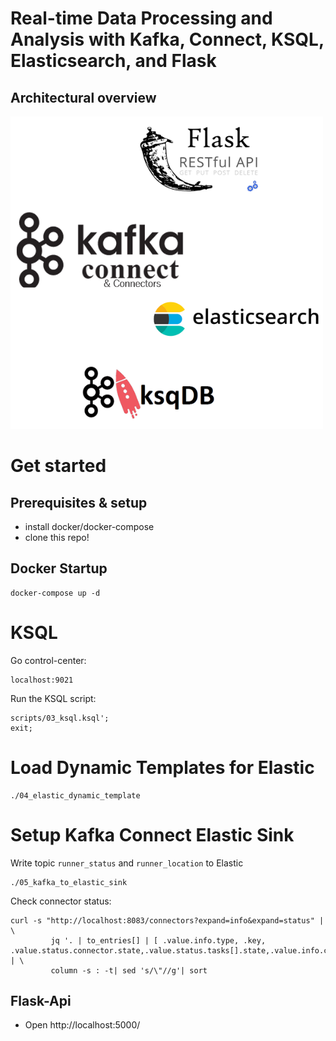 # Real-time Data Processing and Analysis with Kafka, Connect, KSQL, Elasticsearch, and Flask



## Architectural overview

![Architecture](/docs/kafka.png)




# Get started

## Prerequisites & setup
- install docker/docker-compose
- clone this repo!

## Docker Startup
```
docker-compose up -d
```


# KSQL

Go control-center:
```
localhost:9021
```

Run the KSQL script: 

```
scripts/03_ksql.ksql';
exit;
```

# Load Dynamic Templates for Elastic
```
./04_elastic_dynamic_template
```

# Setup Kafka Connect Elastic Sink
Write topic `runner_status` and `runner_location` to Elastic
```
./05_kafka_to_elastic_sink
```

Check connector status: 

```
curl -s "http://localhost:8083/connectors?expand=info&expand=status" | \
         jq '. | to_entries[] | [ .value.info.type, .key, .value.status.connector.state,.value.status.tasks[].state,.value.info.config."connector.class"]|join(":|:")' | \
         column -s : -t| sed 's/\"//g'| sort
```



## Flask-Api

- Open http://localhost:5000/